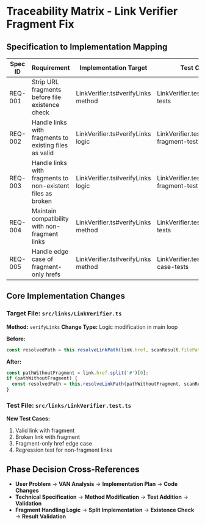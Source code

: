 # Traceability Matrix - Link Verifier Fragment Fix

## Specification to Implementation Mapping
| Spec ID | Requirement                                                 | Implementation Target              | Test Coverage                             | Status        |
| ------- | ----------------------------------------------------------- | ---------------------------------- | ----------------------------------------- | ------------- |
| REQ-001 | Strip URL fragments before file existence check             | LinkVerifier.ts#verifyLinks method | LinkVerifier.test.ts#fragment-tests       | ✅ IMPLEMENTED |
| REQ-002 | Handle links with fragments to existing files as valid      | LinkVerifier.ts#verifyLinks logic  | LinkVerifier.test.ts#valid-fragment-test  | ✅ IMPLEMENTED |
| REQ-003 | Handle links with fragments to non-existent files as broken | LinkVerifier.ts#verifyLinks logic  | LinkVerifier.test.ts#broken-fragment-test | ✅ IMPLEMENTED |
| REQ-004 | Maintain compatibility with non-fragment links              | LinkVerifier.ts#verifyLinks method | LinkVerifier.test.ts#regression-tests     | ✅ IMPLEMENTED |
| REQ-005 | Handle edge case of fragment-only hrefs                     | LinkVerifier.ts#verifyLinks method | LinkVerifier.test.ts#edge-case-tests      | ✅ IMPLEMENTED |

## Core Implementation Changes

### Target File: `src/links/LinkVerifier.ts`
**Method:** `verifyLinks`
**Change Type:** Logic modification in main loop

**Before:**
```typescript
const resolvedPath = this.resolveLinkPath(link.href, scanResult.filePath);
```

**After:**
```typescript
const pathWithoutFragment = link.href.split('#')[0];
if (pathWithoutFragment) {
  const resolvedPath = this.resolveLinkPath(pathWithoutFragment, scanResult.filePath);
}
```

### Test File: `src/links/LinkVerifier.test.ts`
**New Test Cases:**
1. Valid link with fragment
2. Broken link with fragment
3. Fragment-only href edge case
4. Regression test for non-fragment links

## Phase Decision Cross-References
- **User Problem** → **VAN Analysis** → **Implementation Plan** → **Code Changes**
- **Technical Specification** → **Method Modification** → **Test Addition** → **Validation**
- **Fragment Handling Logic** → **Split Implementation** → **Existence Check** → **Result Validation**